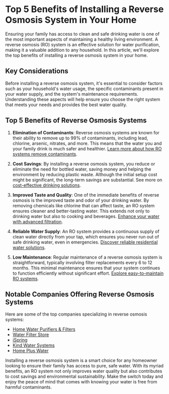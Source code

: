 # Top 5 Benefits of Installing a Reverse Osmosis System in Your Home

Ensuring your family has access to clean and safe drinking water is one of the most important aspects of maintaining a healthy living environment. A reverse osmosis (RO) system is an effective solution for water purification, making it a valuable addition to any household. In this article, we'll explore the top benefits of installing a reverse osmosis system in your home.

## Key Considerations

Before installing a reverse osmosis system, it's essential to consider factors such as your household's water usage, the specific contaminants present in your water supply, and the system's maintenance requirements. Understanding these aspects will help ensure you choose the right system that meets your needs and provides the best water quality.

## Top 5 Benefits of Reverse Osmosis Systems

1. **Elimination of Contaminants**: Reverse osmosis systems are known for their ability to remove up to 99% of contaminants, including lead, chlorine, arsenic, nitrates, and more. This means that the water you and your family drink is much safer and healthier. [Learn more about how RO systems remove contaminants](/dir/cdc).

2. **Cost Savings**: By installing a reverse osmosis system, you reduce or eliminate the need for bottled water, saving money and helping the environment by reducing plastic waste. Although the initial setup cost might be significant, the long-term savings are substantial. See more on [cost-effective drinking solutions](/dir/etr_labs).

3. **Improved Taste and Quality**: One of the immediate benefits of reverse osmosis is the improved taste and odor of your drinking water. By removing chemicals like chlorine that can affect taste, an RO system ensures cleaner and better-tasting water. This extends not only to drinking water but also to cooking and beverages. [Enhance your water with advanced filtration](/dir/h2o_distributors).

4. **Reliable Water Supply**: An RO system provides a continuous supply of clean water directly from your tap, which ensures you never run out of safe drinking water, even in emergencies. [Discover reliable residential water solutions](/dir/home_plus_water).

5. **Low Maintenance**: Regular maintenance of a reverse osmosis system is straightforward, typically involving filter replacements every 6 to 12 months. This minimal maintenance ensures that your system continues to function efficiently without significant effort. [Explore easy-to-maintain RO systems](/dir/ispring).

## Notable Companies Offering Reverse Osmosis Systems

Here are some of the top companies specializing in reverse osmosis systems:

- [Home Water Purifiers & Filters](/dir/home_water_purifiers__filters)
- [Water Filter Store](/dir/water_filter_store) 
- [iSpring](/dir/ispring)
- [Kind Water Systems](/dir/kind_water_systems)
- [Home Plus Water](/dir/home_plus_water) 

Installing a reverse osmosis system is a smart choice for any homeowner looking to ensure their family has access to pure, safe water. With its myriad benefits, an RO system not only improves water quality but also contributes to cost savings and environmental sustainability. Make the switch today and enjoy the peace of mind that comes with knowing your water is free from harmful contaminants.